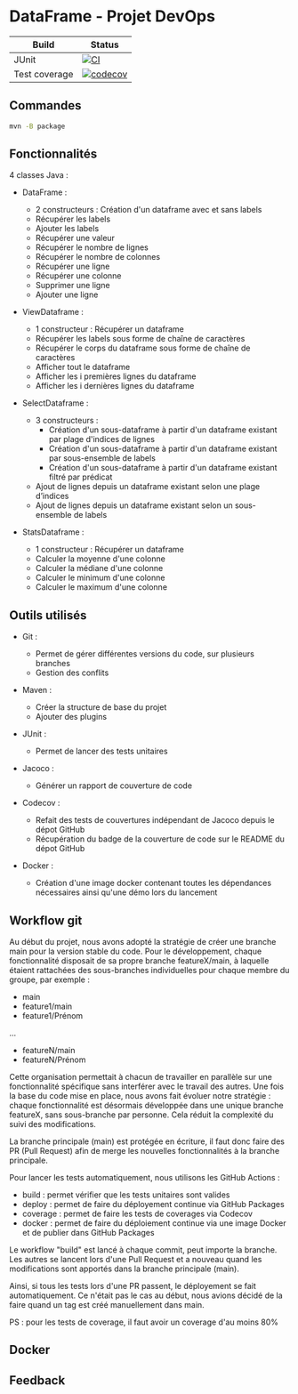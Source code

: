 # DataFrame - Projet DevOps

Build | Status
-- | --
JUnit | [![CI](https://github.com/NielsTRS/projet_devops/actions/workflows/maven.yml/badge.svg)](https://github.com/NielsTRS/projet_devops/actions/workflows/build.yml)
Test coverage | [![codecov](https://codecov.io/gh/NielsTRS/projet_devops/graph/badge.svg?token=U8NJXINQAQ)](https://codecov.io/gh/NielsTRS/projet_devops)

## Commandes
```bash
mvn -B package
```

## Fonctionnalités
4 classes Java :
- DataFrame :
  -  2 constructeurs : Création d'un dataframe avec et sans labels
  - Récupérer les labels
  - Ajouter les labels
  - Récupérer une valeur
  - Récupérer le nombre de lignes
  - Récupérer le nombre de colonnes
  - Récupérer une ligne
  - Récupérer une colonne
  - Supprimer une ligne
  - Ajouter une ligne
  
- ViewDataframe :
    - 1 constructeur : Récupérer un dataframe
    - Récupérer les labels sous forme de chaîne de caractères
    - Récupérer le corps du dataframe sous forme de chaîne de caractères
    - Afficher tout le dataframe
    - Afficher les i premières lignes du dataframe
    - Afficher les i dernières lignes du dataframe
  
- SelectDataframe :
    - 3 constructeurs : 
        - Création d'un sous-dataframe à partir d'un dataframe existant par plage d'indices de lignes
        - Création d'un sous-dataframe à partir d'un dataframe existant par sous-ensemble de labels
        - Création d'un sous-dataframe à partir d'un dataframe existant filtré par prédicat
    - Ajout de lignes depuis un dataframe existant selon une plage d’indices
    - Ajout de lignes depuis un dataframe existant selon un sous-ensemble de labels
  
- StatsDataframe :
    - 1 constructeur : Récupérer un dataframe
    - Calculer la moyenne d'une colonne
    - Calculer la médiane d'une colonne
    - Calculer le minimum d'une colonne
    - Calculer le maximum d'une colonne
  
## Outils utilisés
- Git : 
  - Permet de gérer différentes versions du code, sur plusieurs branches
  - Gestion des conflits

- Maven :
  - Créer la structure de base du projet
  - Ajouter des plugins
  
- JUnit :
  - Permet de lancer des tests unitaires

- Jacoco :
  - Générer un rapport de couverture de code

- Codecov :
    - Refait des tests de couvertures indépendant de Jacoco depuis le dépot GitHub
    - Récupération du badge de la couverture de code sur le README du dépot GitHub
  
- Docker : 
    - Création d'une image docker contenant toutes les dépendances nécessaires ainsi qu'une démo lors du lancement

## Workflow git
Au début du projet, nous avons adopté la stratégie de créer une branche main pour la version stable du code.
Pour le développement, chaque fonctionnalité disposait de sa propre branche featureX/main, à laquelle étaient rattachées des sous-branches individuelles pour chaque membre du groupe, par exemple :
- main
- feature1/main
- feature1/Prénom

...
- featureN/main
- featureN/Prénom

Cette organisation permettait à chacun de travailler en parallèle sur une fonctionnalité spécifique sans interférer avec le travail des autres.
Une fois la base du code mise en place, nous avons fait évoluer notre stratégie : chaque fonctionnalité est désormais développée dans une unique branche featureX, sans sous-branche par personne. 
Cela réduit la complexité du suivi des modifications.

La branche principale (main) est protégée en écriture, il faut donc faire des PR (Pull Request) afin de merge les nouvelles fonctionnalités à la branche principale.

Pour lancer les tests automatiquement, nous utilisons les GitHub Actions : 
- build : permet vérifier que les tests unitaires sont valides
- deploy : permet de faire du déployement continue via GitHub Packages
- coverage : permet de faire les tests de coverages via Codecov
- docker : permet de faire du déploiement continue via une image Docker et de publier dans GitHub Packages

Le workflow "build" est lancé à chaque commit, peut importe la branche.
Les autres se lancent lors d'une Pull Request et a nouveau quand les modifications sont apportés dans la branche principale (main).

Ainsi, si tous les tests lors d'une PR passent, le déployement se fait automatiquement.
Ce n'était pas le cas au début, nous avions décidé de la faire quand un tag est créé manuellement dans main.

PS : pour les tests de coverage, il faut avoir un coverage d'au moins 80%

## Docker
## Feedback



